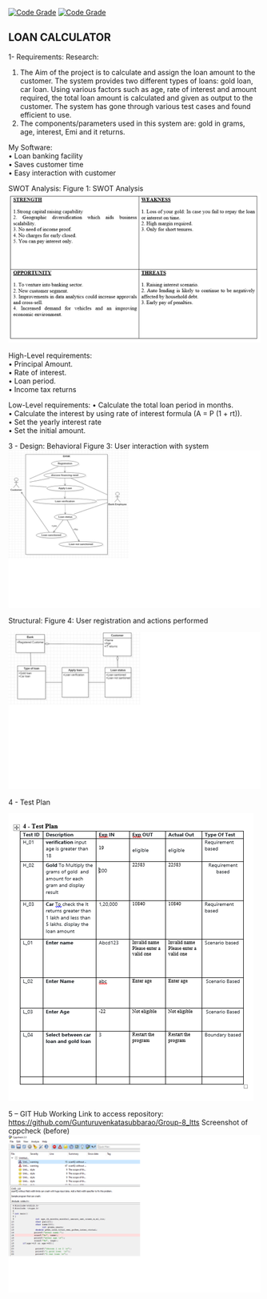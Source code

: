 [![Code Grade](https://www.code-inspector.com/project/19073/score/svg)](https://frontend.code-inspector.com/public/project/19073/Group-8_ltts/dashboard)
[![Code Grade](https://www.code-inspector.com/project/19073/status/svg)](https://frontend.code-inspector.com/public/project/19073/Group-8_ltts/dashboard)

## LOAN CALCULATOR </br>


1- Requirements:
Research:

1.	The Aim of the project is to calculate and assign the loan amount to the customer. The system provides two different types of loans: gold loan, car loan. Using various factors such as age, rate of interest and amount required, the total loan amount is calculated and given as output to the customer. The system has gone through various test cases and found efficient to use.
2.	The components/parameters used in this system are: gold in grams, age, interest, Emi and it returns.

My Software:</br>
•	Loan banking facility</br>
•	Saves customer time </br>
•	Easy interaction with customer</br>

SWOT Analysis:
Figure 1: SWOT Analysis
![Alt Text](https://github.com/Gunturuvenkatasubbarao/Group-8_ltts/blob/main/img/swot.png)

High-Level requirements:</br>
•	Principal Amount.</br>
•	Rate of interest.</br>
•	Loan period.</br>
•	Income tax returns</br>

Low-Level requirements:
•	Calculate the total loan period in months.</br>
•	Calculate the interest by using rate of interest formula (A = P (1 + rt)).</br>
•	Set the yearly interest rate</br>
•	Set the initial amount. </br>

3 - Design:
Behavioral
Figure 3: User interaction with system
![Alt Text](https://github.com/Gunturuvenkatasubbarao/Group-8_ltts/blob/main/img/behavioral.png)

Structural:
Figure 4: User registration and actions performed

![Alt Text](https://github.com/Gunturuvenkatasubbarao/Group-8_ltts/blob/main/img/stuctural.png)


4 - Test Plan

![Alt Text](https://github.com/Gunturuvenkatasubbarao/Group-8_ltts/blob/main/img/test.PNG)

5 – GIT Hub Working
Link to access repository: https://github.com/Gunturuvenkatasubbarao/Group-8_ltts
Screenshot of cppcheck (before)
![Alt Text](https://github.com/Gunturuvenkatasubbarao/Group-8_ltts/blob/main/img/code.png)



